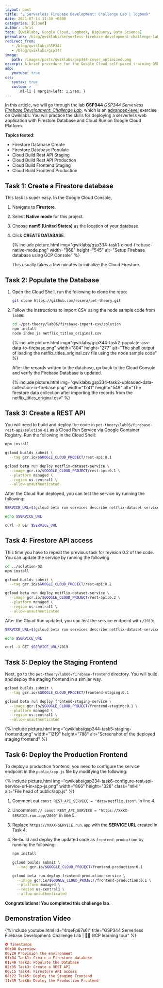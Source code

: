```yaml
---
layout: post
title: "☁ Serverless Firebase Development: Challenge Lab | logbook"
date: 2021-07-14 11:30 +0800
categories: [Cloud]
author: chris
tags: [Qwiklabs, Google Cloud, Logbook, BigQuery, Data Science]
permalink: /blog/qwiklabs/serverless-firebase-development-challenge-lab
redirect_from:
   - /blog/qwiklabs/GSP344
   - /blog/qwiklabs/gsp344
image:
   path: /images/posts/qwiklabs/gsp344-cover_optimized.png
excerpt: A brief procedure for the Google Cloud self-paced training GSP344 on Qwiklabs. You will practice the skills for deploying a serverless web application with Firestore Database and Cloud Run on Google Cloud Platform.
amp:
   youtube: true   
css:
   syntax: true
   custom: >
      .ml-li { margin-left: 1.5rem; }
---
```


In this article, we will go through the lab **GSP344** _[GSP344 Serverless Firebase Development: Challenge Lab](https://www.qwiklabs.com/focuses/14677?parent=catalog)_, which is an [advanced-level](https://www.qwiklabs.com/quests/153) exercise on Qwiklabs. You will practice the skills for deploying a serverless web application with Firestore Database and Cloud Run on Google Cloud Platform.

**Topics tested**:

- Firestore Database Create
- Firestore Database Populate
- Cloud Build Rest API Staging
- Cloud Build Rest API Production
- Cloud Build Frontend Staging
- Cloud Build Frontend Production

## Task 1: Create a Firestore database

This task is super easy. In the Google Cloud Console,

1. Navigate to **Firestore**.
2. Select **Native mode** for this project.
3. Choose **nam5 (United States)** as the location of your database.
4. Click **CREATE DATABASE**.

   {% include picture.html img="qwiklabs/gsp334-task1-cloud-firebase-native-mode.png" width="968" height="545" alt="Setup Firebase database using GCP Console" %}

   This usually takes a few minutes to initialize the Cloud Firestore.

## Task 2: Populate the Database

1. Open the Cloud Shell, run the following to clone the repo:

   ```bash
   git clone https://github.com/rosera/pet-theory.git
   ```

2. Follow the instructions to import CSV using the node sample code from `lab06`:

   ```bash
   cd ~/pet-theory/lab06/firebase-import-csv/solution
   npm install
   node index.js netflix_titles_original.csv
   ```

   {% include picture.html img="qwiklabs/gsp344-task2-populate-csv-data-to-firebase.png" width="804" height="277" alt="The shell output of loading the netflix_titles_original.csv file using the node sample code" %}

   After the records written to the database, go back to the Cloud Console and verify the Firebase Database is updated.

   {% include picture.html img="qwiklabs/gsp334-task2-uploaded-data-collection-in-firebase.png" width="1241" height="549" alt="The firestore data collection after importing the records from the netflix_titles_original.csv" %}

## Task 3: Create a REST API

You will need to build and deploy the code in `pet-theory/lab06/firebase-rest-api/solution-01` as a Cloud Run Service via Google Container Registry. Run the following in the Cloud Shell:

```bash
npm install

gcloud builds submit \
  --tag gcr.io/$GOOGLE_CLOUD_PROJECT/rest-api:0.1

gcloud beta run deploy netflix-dataset-service \
  --image gcr.io/$GOOGLE_CLOUD_PROJECT/rest-api:0.1 \
  --platform managed \
  --region us-central1 \
  --allow-unauthenticated
```

After the Cloud Run deployed, you can test the service by running the following:

```bash
SERVICE_URL=$(gcloud beta run services describe netflix-dataset-service --platform managed --region us-central1 --format="value(status.url)")

echo $SERVICE_URL

curl -X GET $SERVICE_URL
```

## Task 4: Firestore API access

This time you have to repeat the previous task for revision 0.2 of the code. You can update the service by running the following:

```bash
cd ../solution-02
npm install

gcloud builds submit \
  --tag gcr.io/$GOOGLE_CLOUD_PROJECT/rest-api:0.2

gcloud beta run deploy netflix-dataset-service \
  --image gcr.io/$GOOGLE_CLOUD_PROJECT/rest-api:0.2 \
  --platform managed \
  --region us-central1 \
  --allow-unauthenticated
```

After the Cloud Run updated, you can test the service endpoint with `/2019`:

```bash
SERVICE_URL=$(gcloud beta run services describe netflix-dataset-service --platform managed --region us-central1 --format="value(status.url)")

echo $SERVICE_URL

curl -X GET $SERVICE_URL/2019
```

## Task 5: Deploy the Staging Frontend

Next, go to the `pet-theory/lab06/firebase-frontend` directory. You will build and deploy the staging frontend in a similar way.

```bash
gcloud builds submit \
  --tag gcr.io/$GOOGLE_CLOUD_PROJECT/frontend-staging:0.1

gcloud beta run deploy frontend-staging-service \
  --image gcr.io/$GOOGLE_CLOUD_PROJECT/frontend-staging:0.1 \
  --platform managed \
  --region us-central1 \
  --allow-unauthenticated
```

{% include picture.html img="qwiklabs/gsp344-task5-staging-frontend.png" width="1219" height="788" alt="Screenshot of the deployed staging frontend" %}

## Task 6: Deploy the Production Frontend

To deploy a production frontend, you need to configure the service endpoint in the `public/app.js` file by modifying the following:

{% include picture.html img="qwiklabs/gsp334-task6-configure-rest-api-service-url-in-app-js.png" width="866" height="328" class="ml-li" alt="File head of public/app.js" %}

1. Comment out `const REST_API_SERVICE = "data/netflix.json"`. in line 4.
2. Uncomment `// const REST_API_SERVICE = "https://XXXX-SERVICE.run.app/2000"` in line 5.
3. Replace `https://XXXX-SERVICE.run.app` with the **SERVICE URL** created in Task 4.
4. Re-build and deploy the updated code as `frontend-production` by running the following:

   ```bash
   npm install
   
   gcloud builds submit \
     --tag gcr.io/$GOOGLE_CLOUD_PROJECT/frontend-production:0.1
   
   gcloud beta run deploy frontend-production-service \
     --image gcr.io/$GOOGLE_CLOUD_PROJECT/frontend-production:0.1 \
     --platform managed \
     --region us-central1 \
     --allow-unauthenticated
   ```

**Congratulations! You completed this challenge lab.**

## <i class="far fa-play-circle"></i> Demonstration Video

{% include youtube.html id="4rqeFp87s6I" title="GSP344 Serverless Firebase Development: Challenge Lab | 🐱‍🏍 GCP learning tour" %}

```conf
⏱ Timestamps
00:00 Overview
00:29 Provision the environment
01:04 Task1: Create a Firestore database
01:40 Task2: Populate the Database
02:35 Task3: Create a REST API
06:15 Task4: Firestore API access
08:22 Task5: Deploy the Staging Frontend
11:39 Task6: Deploy the Production Frontend
```
